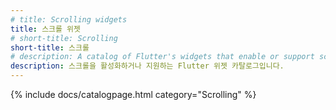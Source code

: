 ```yaml
---
# title: Scrolling widgets
title: 스크롤 위젯
# short-title: Scrolling
short-title: 스크롤
# description: A catalog of Flutter's widgets that enable or support scrolling.
description: 스크롤을 활성화하거나 지원하는 Flutter 위젯 카탈로그입니다.
---
```


{% include docs/catalogpage.html category="Scrolling" %}
